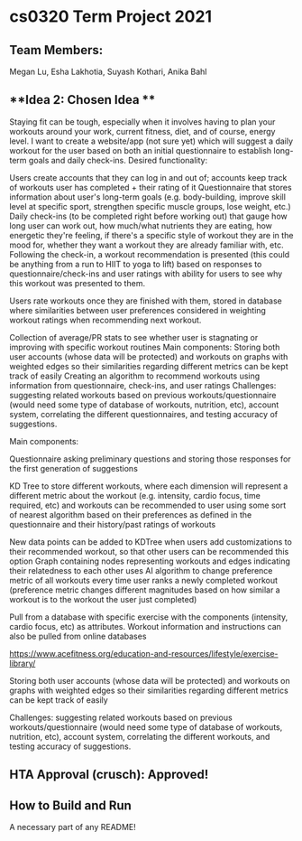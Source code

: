 # cs0320 Term Project 2021
## Team Members: 
Megan Lu, Esha Lakhotia, Suyash Kothari, Anika Bahl


## **Idea 2: Chosen Idea **

Staying fit can be tough, especially when it involves having to plan your workouts around your work, current fitness, diet, and of course, energy level. I want to create a website/app (not sure yet) which will suggest a daily workout for the user based on both an initial questionnaire to establish long-term goals and daily check-ins. Desired functionality:

Users create accounts that they can log in and out of; accounts keep track of workouts user has completed + their rating of it
Questionnaire that stores information about user's long-term goals (e.g. body-building, improve skill level at specific sport, strengthen specific muscle groups, lose weight, etc.)
Daily check-ins (to be completed right before working out) that gauge how long user can work out, how much/what nutrients they are eating, how energetic they're feeling, if there's a specific style of workout they are in the mood for, whether they want a workout they are already familiar with, etc.
Following the check-in, a workout recommendation is presented (this could be anything from a run to HIIT to yoga to lift) based on responses to questionnaire/check-ins and user ratings with ability for users to see why this workout was presented to them.

Users rate workouts once they are finished with them, stored in database where similarities between user preferences considered in weighting workout ratings when recommending next workout.

Collection of average/PR stats to see whether user is stagnating or improving with specific workout routines Main components:
Storing both user accounts (whose data will be protected) and workouts on graphs with weighted edges so their similarities regarding different metrics can be kept track of easily
Creating an algorithm to recommend workouts using information from questionnaire, check-ins, and user ratings
Challenges: suggesting related workouts based on previous workouts/questionnaire (would need some type of database of workouts, nutrition, etc), account system, correlating the different questionnaires, and testing accuracy of suggestions.

Main components:

Questionnaire asking preliminary questions and storing those responses for the first generation of suggestions

KD Tree to store different workouts, where each dimension will represent a different metric about the workout (e.g. intensity, cardio focus, time required, etc) and workouts can be recommended to user using some sort of nearest algorithm based on their preferences as defined in the questionnaire and their history/past ratings of workouts

New data points can be added to KDTree when users add customizations to their recommended workout, so that other users can be recommended this option Graph containing nodes representing workouts and edges indicating their relatedness to each other uses AI algorithm to change preference metric of all workouts every time user ranks a newly completed workout (preference metric changes different magnitudes based on how similar a workout is to the workout the user just completed)

Pull from a database with specific exercise with the components (intensity, cardio focus, etc) as attributes. Workout information and instructions can also be pulled from online databases

https://www.acefitness.org/education-and-resources/lifestyle/exercise-library/

Storing both user accounts (whose data will be protected) and workouts on graphs with weighted edges so their similarities regarding different metrics can be kept track of easily

Challenges: suggesting related workouts based on previous workouts/questionnaire (would need some type of database of workouts, nutrition, etc), account system, correlating the different workouts, and testing accuracy of suggestions.

## HTA Approval (crusch): Approved!

## How to Build and Run
A necessary part of any README!
